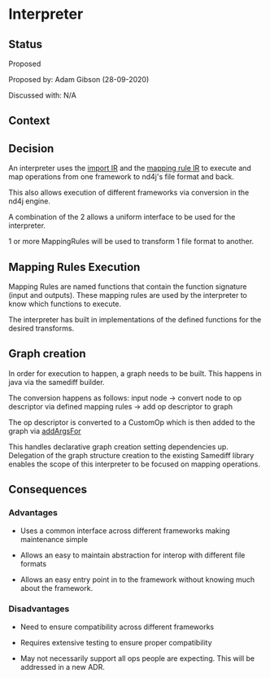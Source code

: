 # Interpreter

## Status
Proposed

Proposed by: Adam Gibson (28-09-2020)

Discussed with: N/A

## Context
 

## Decision

An interpreter uses the [import IR](./0003-Import_IR.md) and the [mapping rule IR](./0004-Mapping_IR.md)
to execute and map operations from one framework to nd4j's file format and back.

This also allows execution of different frameworks via conversion in the nd4j engine.


A combination of the 2 allows a uniform interface to be used for the interpreter.

1 or more MappingRules will be used to transform 1 file format to another.


## Mapping Rules Execution

Mapping Rules are named functions that contain the function signature
(input and outputs). These mapping rules are used by the interpreter
to know which functions to execute.

The interpreter has built in implementations of the defined functions
for the desired transforms.



## Graph creation 

In order for execution to happen, a graph needs to be built.
This happens in java via the samediff builder.

The conversion happens as follows:
input node -> convert node to op descriptor via defined mapping rules -> add op descriptor to graph

The op descriptor is converted to a CustomOp which is then added to the graph via
[addArgsFor](https://github.com/KonduitAI/deeplearning4j/blob/88d3c4867fb87ec760b445c6b9459ecf353cec47/nd4j/nd4j-backends/nd4j-api-parent/nd4j-api/src/main/java/org/nd4j/autodiff/samediff/SameDiff.java#L1078)

This handles declarative graph creation setting dependencies up. Delegation of the graph structure
creation to the existing Samediff library enables the scope of this interpreter to be focused on 
mapping operations.

## Consequences
### Advantages
* Uses a common interface across different frameworks making maintenance simple

* Allows an easy to maintain abstraction for interop with different file formats

* Allows an easy entry point in to the framework without knowing much about the framework.

### Disadvantages

* Need to ensure compatibility across different frameworks

* Requires extensive testing to ensure proper compatibility

* May not necessarily support all ops people are expecting. This will be addressed
in a new ADR.
